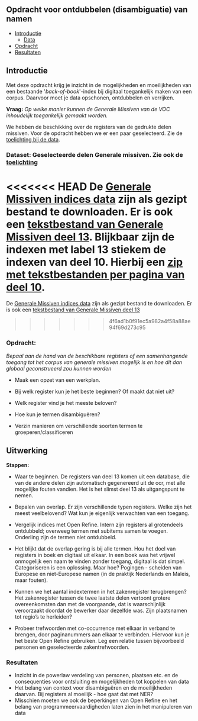 ## Opdracht voor ontdubbelen (disambiguatie) van namen

+ [Introductie](#intro)
    + [Data](#data)
+ [Opdracht](#opdracht)
+ [Resultaten](#resultaten)

<a name="intro"></a>
## Introductie

Met deze opdracht krijg je inzicht in de mogelijkheden en moeilijkheden van een bestaande '_back-of-book_'-index bij digitaal toegankelijk maken van een corpus.
Daarvoor moet je data opschonen, ontdubbelen en verrijken.

**Vraag:** _Op welke manier kunnen de Generale Missiven van de VOC inhoudelijk toegankelijk gemaakt worden._

We hebben de beschikking over de registers van de gedrukte delen missiven. Voor de opdracht hebben we er een paar geselecteerd. Zie de [toelichting bij de data](gm_toelichting.md).

<a name="data"></a>
### Dataset: Geselecteerde delen Generale missiven. Zie ook de [toelichting](gm_toelichting.md)

<<<<<<< HEAD
De [Generale Missiven indices data](https://surfdrive.surf.nl/files/index.php/s/OjzD8hZlVvDU12c) zijn als gezipt bestand te downloaden. Er is ook een [tekstbestand van Generale Missiven deel 13](../dag_3/GM_hoofdtekst_deel13.txt). **Blijkbaar zijn de indexen met label 13 stiekem de indexen van deel 10. Hierbij een [zip met tekstbestanden per pagina van deel 10](GM_deel_10_tekst.zip).**
=======
De [Generale Missiven indices data](https://surfdrive.surf.nl/files/index.php/s/WQifjsCBcYxQtCH) zijn als gezipt bestand te downloaden. Er is ook een [tekstbestand van Generale Missiven deel 13](../dag_3/GM_hoofdtekst_deel13.txt)
>>>>>>> 4f6ad1b0f91ec5a982a4f58a88ae94f69d273c95


<a href="opdracht"></a>
### Opdracht:
_Bepaal aan de hand van de beschikbare registers of een samenhangende toegang tot het corpus van generale missiven mogelijk is en hoe dit dan globaal geconstrueerd zou kunnen worden_

+ Maak een opzet van een werkplan.

+ Bij welk register kun je het beste beginnen? Of maakt dat niet uit?

+ Welk register vind je het meeste beloven?

+ Hoe kun je termen disambiguëren?

+ Verzin manieren om verschillende soorten termen te groeperen/classificeren



## Uitwerking

**Stappen:**
+ Waar te beginnen. De registers van deel 13 komen uit een database, die van de andere delen zijn automatisch gegenereerd uit de ocr, met alle mogelijke fouten vandien. Het is het slimst deel 13 als uitgangspunt te nemen.

+ Bepalen van overlap. Er zijn verschillende typen registers. Welke zijn het meest veelbelovend? Wat kun je eigenlijk verwachten van een toegang.

+ Vergelijk indices met Open Refine. Intern zijn registers al grotendeels ontdubbeld; overweeg termen met subitems samen te voegen. Onderling zijn de termen niet ontdubbeld.

+ Het blijkt dat de overlap gering is bij alle termen. Hou het doel van registers in boek en digitaal uit elkaar. In een boek was het vrijwel onmogelijk een naam te vinden zonder toegang, digitaal is dat simpel. Categoriseren is een oplossing. Maar hoe? Pogingen - scheiden van Europese en niet-Europese namen (in de praktijk Nederlands en Maleis, maar fouten).

+ Kunnen we het aantal indextermen in het zakenregister terugbrengen? Het zakenregister tussen de twee laatste delen vertoont grotere overeenkomsten dan met de voorgaande, dat is waarschijnlijk veroorzaakt doordat de bewerker daar dezelfde was.
Zijn plaatsnamen tot regio’s te herleiden?

+ Probeer trefwoorden met co-occurrence met elkaar in verband te brengen, door paginanummers aan elkaar te verbinden. Hiervoor kun je het beste Open Refine gebruiken. Leg een relatie tussen bijvoorbeeld personen en geselecteerde zakentrefwoorden.


<a href="resultaten"></a>
### Resultaten

+ Inzicht in de powerlaw verdeling van personen, plaatsen etc. en de consequenties voor ontsluiting en mogelijkheden tot koppelen van data
+ Het belang van context voor disambiguëren en de moeilijkheden daarvan. Bij registers al moeilijk - hoe gaat dat met NER?
+ Misschien moeten we ook de beperkingen van Open Refine en het belang van programmeervaardigheden laten zien in het manipuleren van data
